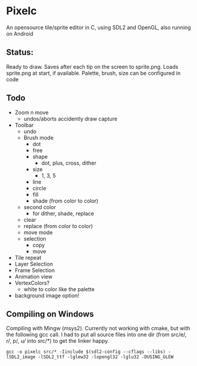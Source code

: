 # Pixelc
An opensource tile/sprite editor in C, using SDL2 and OpenGL, also running on Android

## Status:
Ready to draw.
Saves after each tip on the screen to sprite.png.
Loads sprite.png at start, if available.
Palette, brush, size can be configured in code

## Todo
- Zoom n move
  - undos/aborts accidently draw capture
- Toolbar
  - undo
  - Brush mode
    - dot
    - free
    - shape
      - dot, plus, cross, dither
    - size
      - 1, 3, 5
    - line
    - circle
    - fill
    - shade (from color to color)
  - second color 
    - for dither, shade, replace
  - clear
  - replace (from color to color)
  - move mode
  - selection
    - copy
    - move
- Tile repeat
- Layer Selection
- Frame Selection
- Animation view
- VertexColors?
  - white to color like the palette
- background image option!


## Compiling on Windows
Compiling with Mingw (msys2).
Currently not working with cmake, but with the following gcc call.
I had to put all source files into one dir (from src/e/*, r/*, p/*, u/* into src/*) to get the linker happy.
```
gcc -o pixelc src/* -Iinclude $(sdl2-config --cflags --libs) -lSDL2_image -lSDL2_ttf -lglew32 -lopengl32 -lglu32 -DUSING_GLEW
```
